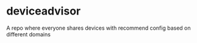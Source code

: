# deviceadvisor
A repo where everyone shares devices with recommend config based on different domains
